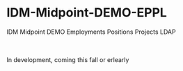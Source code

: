 # IDM-Midpoint-DEMO-EPPL
IDM Midpoint DEMO Employments Positions Projects LDAP

<br><br>
In development, coming this fall or erlearly
